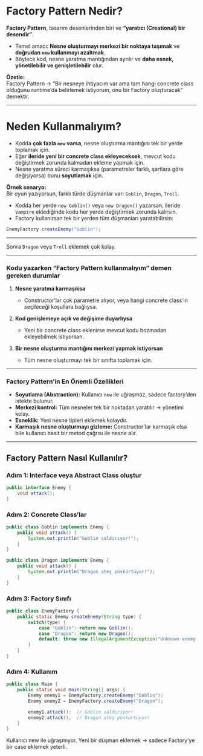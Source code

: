 #  Factory Pattern Nedir?

**Factory Pattern**, tasarım desenlerinden biri ve **“yaratıcı (Creational) bir desendir”**.

- Temel amacı: **Nesne oluşturmayı merkezi bir noktaya taşımak** ve **doğrudan `new` kullanmayı azaltmak**.
- Böylece kod, nesne yaratma mantığından ayrılır ve **daha esnek, yönetilebilir ve genişletilebilir** olur.

**Özetle:**  
Factory Pattern → “Bir nesneye ihtiyacım var ama tam hangi concrete class olduğunu runtime’da belirlemek istiyorum, onu bir Factory oluşturacak” demektir.

---

#  Neden Kullanmalıyım?

- Kodda **çok fazla `new` varsa**, nesne oluşturma mantığını tek bir yerde toplamak için.
- Eğer **ileride yeni bir concrete class ekleyeceksek**, mevcut kodu değiştirmek zorunda kalmadan ekleme yapmak için.
- Nesne yaratma süreci karmaşıksa (parametreler farklı, şartlara göre değişiyorsa) bunu **soyutlamak** için.

**Örnek senaryo:**  
Bir oyun yazıyorsun, farklı türde düşmanlar var: `Goblin`, `Dragon`, `Troll`.

- Kodda her yerde `new Goblin()` veya `new Dragon()` yazarsan, ileride `Vampire` eklediğinde kodu her yerde değiştirmek zorunda kalırsın.
- Factory kullanırsan tek bir yerden tüm düşmanları yaratabilirsin:

```java
EnemyFactory.createEnemy("Goblin");
```
---

Sonra `Dragon` veya `Troll` eklemek çok kolay.

---

###  Kodu yazarken “Factory Pattern kullanmalıyım” demen gereken durumlar

1. **Nesne yaratma karmaşıksa**
    - Constructor’lar çok parametre alıyor, veya hangi concrete class’ın seçileceği koşullara bağlıysa.

2. **Kod genişlemeye açık ve değişime duyarlıysa**
    - Yeni bir concrete class eklenirse mevcut kodu bozmadan ekleyebilmek istiyorsan.

3. **Bir nesne oluşturma mantığını merkezi yapmak istiyorsan**
    - Tüm nesne oluşturmayı tek bir sınıfta toplamak için.

---

###  Factory Pattern’in En Önemli Özellikleri

- **Soyutlama (Abstraction):** Kullanıcı `new` ile uğraşmaz, sadece factory’den istekte bulunur.
- **Merkezi kontrol:** Tüm nesneler tek bir noktadan yaratılır → yönetimi kolay.
- **Esneklik:** Yeni nesne tipleri eklemek kolaydır.
- **Karmaşık nesne oluşturmayı gizleme:** Constructor’lar karmaşık olsa bile kullanıcı basit bir metod çağrısı ile nesne alır.

---

## Factory Pattern Nasıl Kullanılır?
### Adım 1: Interface veya Abstract Class oluştur

````java
public interface Enemy {
    void attack();
}
````

### Adım 2: Concrete Class’lar

````java
public class Goblin implements Enemy {
    public void attack() {
        System.out.println("Goblin saldırıyor!");
    }
}

public class Dragon implements Enemy {
    public void attack() {
        System.out.println("Dragon ateş püskürtüyor!");
    }
}
````
### Adım 3: Factory Sınıfı

````java
public class EnemyFactory {
    public static Enemy createEnemy(String type) {
        switch(type) {
            case "Goblin": return new Goblin();
            case "Dragon": return new Dragon();
            default: throw new IllegalArgumentException("Unknown enemy type");
        }
    }
}
````

### Adım 4: Kullanım

````java
public class Main {
    public static void main(String[] args) {
        Enemy enemy1 = EnemyFactory.createEnemy("Goblin");
        Enemy enemy2 = EnemyFactory.createEnemy("Dragon");

        enemy1.attack();  // Goblin saldırıyor!
        enemy2.attack();  // Dragon ateş püskürtüyor!
    }
}
````
Kullanıcı new ile uğraşmıyor.
Yeni bir düşman eklemek → sadece Factory’ye bir case eklemek yeterli.

